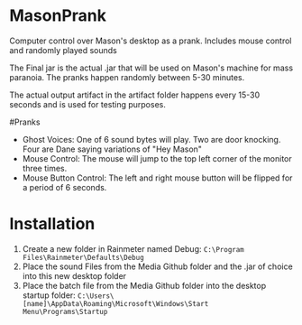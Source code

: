 # MasonPrank
Computer control over Mason's desktop as a prank. Includes mouse control and randomly played sounds

The Final jar is the actual .jar that will be used on Mason's machine for mass paranoia. The pranks happen randomly between 5-30 minutes.

The actual output artifact in the artifact folder happens every 15-30 seconds and is used for testing purposes.

#Pranks
* Ghost Voices: One of 6 sound bytes will play. Two are door knocking. Four are Dane saying variations of "Hey Mason"
* Mouse Control: The mouse will jump to the top left corner of the monitor three times.
* Mouse Button Control: The left and right mouse button will be flipped for a period of 6 seconds.

# Installation

1. Create a new folder in Rainmeter named Debug: ```C:\Program Files\Rainmeter\Defaults\Debug```
2. Place the sound Files from the Media Github folder and the .jar of choice into this new desktop folder
3. Place the batch file from the Media Github folder into the desktop startup folder: ```C:\Users\[name]\AppData\Roaming\Microsoft\Windows\Start Menu\Programs\Startup```
